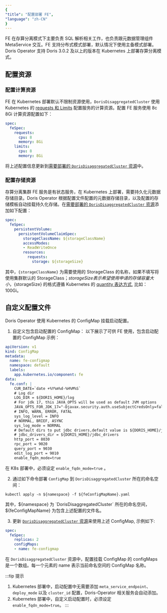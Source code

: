 ```yaml
---
{
"title": "配置部署 FE",
"language": "zh-CN"
}
---
```


<!-- 
Licensed to the Apache Software Foundation (ASF) under one
or more contributor license agreements.  See the NOTICE file
distributed with this work for additional information
regarding copyright ownership.  The ASF licenses this file
to you under the Apache License, Version 2.0 (the
"License"); you may not use this file except in compliance
with the License.  You may obtain a copy of the License at

  http://www.apache.org/licenses/LICENSE-2.0

Unless required by applicable law or agreed to in writing,
software distributed under the License is distributed on an
"AS IS" BASIS, WITHOUT WARRANTIES OR CONDITIONS OF ANY
KIND, either express or implied.  See the License for the
specific language governing permissions and limitations
under the License.
-->

FE 在存算分离模式下主要负责 SQL 解析相关工作，也负责跟元数据管理组件 MetaService 交互。FE 支持分布式模式部署，默认情况下使用主备模式部署。 Doris Operator 支持 Doris 3.0.2 及以上的版本在 Kubernetes 上部署存算分离模式。

## 配置资源

### 配置计算资源

FE 在 Kubernetes 部署默认不限制资源使用，`DorisDisaggregatedCluster` 使用 Kubernetes 的 [requests 和 Limits](https://kubernetes.io/zh-cn/docs/concepts/configuration/manage-resources-containers/) 配置服务的计算资源。配置 FE 服务使用 8c 8Gi 计算资源配置如下：
```yaml
spec:
  feSpec:
    requests:
      cpu: 8
      memory: 8Gi
    limits:
      cpu: 8
      memory: 8Gi
```
将上述配置信息更新到[需要部署的 `DorisDisaggregatedCluster` 资源](install-quickstart.md#第3步部署存算分离集群)中。

### 配置存储资源

存算分离集群 FE 服务是有状态服务，在 Kubernetes 上部署，需要持久化元数据存储目录。Doris Operator 根据配置文件配置的元数据存储目录，以及配置的存储模板自动挂载持久化存储。在[需要部署的 `DorisDisaggregatedCluster` 资源](install-quickstart.md#第3步部署存算分离集群)添加如下配置：
```yaml
spec:
  feSpec:
    persistentVolume:
      persistentVolumeClaimSpec:
        storageClassName: ${storageClassName}
        accessModes:
        - ReadWriteOnce
        resources:
          requests:
            storage: ${storageSize}
```
其中，`{storageClassName}` 为需要使用的 StorageClass 的名称，如果不填写将使用集群默认的 StorageClass；${storageSize} 表示希望使用申请的存储容量大小，${storageSize} 的格式遵循 Kubernetes 的 [quantity 表达方式](https://kubernetes.io/docs/reference/kubernetes-api/common-definitions/quantity/), 比如： 100Gi。

## 自定义配置文件
Doris Operator 使用 Kubernetes 的 ConfigMap 挂载启动配置。
1. 自定义包含启动配置的 ConfigMap：
  以下展示了可供 FE 使用，包含启动配置的 ConfigMap 示例：
  ```yaml
  apiVersion: v1
  kind: ConfigMap
  metadata:
    name: fe-configmap
    namespace: default
    labels:
      app.kubernetes.io/component: fe
  data:
    fe.conf: |
      CUR_DATE=`date +%Y%m%d-%H%M%S`
      # Log dir
      LOG_DIR = ${DORIS_HOME}/log
      # For jdk 17, this JAVA_OPTS will be used as default JVM options
      JAVA_OPTS_FOR_JDK_17="-Djavax.security.auth.useSubjectCredsOnly=false -Xmx8192m -Xms8192m -XX:+HeapDumpOnOutOfMemoryError -XX:HeapDumpPath=$LOG_DIR -Xlog:gc*:$LOG_DIR/fe.gc.log.$CUR_DATE:time,uptime:filecount=10,filesize=50M --add-opens=java.base/java.nio=ALL-UNNAMED --add-opens java.base/jdk.internal.ref=ALL-UNNAMED"
      # INFO, WARN, ERROR, FATAL
      sys_log_level = INFO
      # NORMAL, BRIEF, ASYNC
      sys_log_mode = NORMAL
      # Default dirs to put jdbc drivers,default value is ${DORIS_HOME}/jdbc_drivers
      # jdbc_drivers_dir = ${DORIS_HOME}/jdbc_drivers
      http_port = 8030
      rpc_port = 9020
      query_port = 9030
      edit_log_port = 9010
      enable_fqdn_mode=true
  ```
  
  在 K8s 部署中，必须设定 `enable_fqdn_mode=true` 。

2. 通过如下命令部署 `ConfigMap` 到 `DorisDisaggregatedCluster` 所在的命名空间：
  ```shell
  kubectl apply -n ${namespace} -f ${feConfigMapName}.yaml
  ```
  其中，${namespace} 为 `DorisDisaggregatedCluster` 所在的命名空间，${feConfigMapName} 为包含上述配置的文件名。

3. 更新 [`DorisDisaggregatedCluster` 资源](install-quickstart.md#第3步部署存算分离集群)来使用上述 ConfigMap, 示例如下:
  ```yaml
  spec:
    feSpec:
      replicas: 2
      configMaps:
      - name: fe-configmap
  ```
  
  在 `DorisDisaggregatedCluster` 资源中，配置挂载 ConfigMap 的 configMaps 是一个数组。每一个元素的 name 表示当前命名空间的 ConfigMap 名称。

:::tip 提示
1. Kubernetes 部署中，启动配置中无需要添加 `meta_service_endpoint`、`deploy_mode` 以及 `cluster_id` 配置，Doris-Operator 相关服务会自动添加。  
2. Kubernetes 部署中，自定义启动配置时，必须设定 `enable_fqdn_mode=true`。
:::
